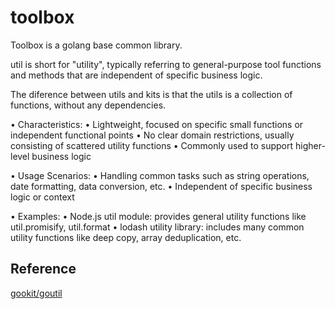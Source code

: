 # toolbox

Toolbox is a golang base common library.

util is short for "utility", typically referring to general-purpose tool functions and methods that are independent of specific business logic.

The diference between utils and kits is that the utils is a collection of functions, without any dependencies.

• Characteristics:
    • Lightweight, focused on specific small functions or independent functional points
    • No clear domain restrictions, usually consisting of scattered utility functions
    • Commonly used to support higher-level business logic

• Usage Scenarios:
    • Handling common tasks such as string operations, date formatting, data conversion, etc.
    • Independent of specific business logic or context

• Examples:
    • Node.js util module: provides general utility functions like util.promisify, util.format
    • lodash utility library: includes many common utility functions like deep copy, array deduplication, etc.
    

## Reference

[gookit/goutil](https://github.com/gookit/goutil)
